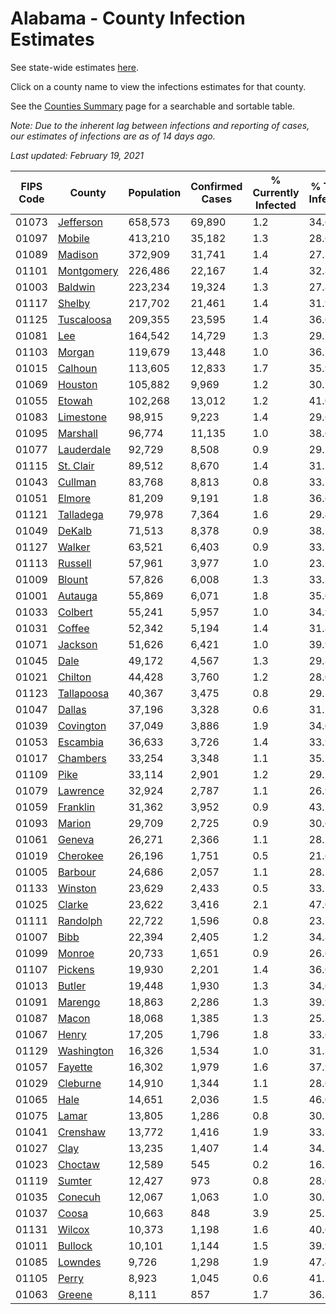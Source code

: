 # Alabama - County Infection Estimates

See state-wide estimates [here](/infections/us-al).

Click on a county name to view the infections estimates for that county.

See the [Counties Summary](/infections/summary-counties) page for a searchable and sortable table.

*Note: Due to the inherent lag between infections and reporting of cases, our estimates of infections are as of 14 days ago.*

*Last updated: February 19, 2021*

|   FIPS Code |                   County |   Population |   Confirmed Cases |   % Currently Infected |   % Total Infected |
|-------------|--------------------------|--------------|-------------------|------------------------|--------------------|
|       01073 |   [Jefferson](jefferson) |      658,573 |            69,890 |                    1.2 |               34.6 |
|       01097 |         [Mobile](mobile) |      413,210 |            35,182 |                    1.3 |               28.6 |
|       01089 |       [Madison](madison) |      372,909 |            31,741 |                    1.4 |               27.3 |
|       01101 | [Montgomery](montgomery) |      226,486 |            22,167 |                    1.4 |               32.8 |
|       01003 |       [Baldwin](baldwin) |      223,234 |            19,324 |                    1.3 |               27.8 |
|       01117 |         [Shelby](shelby) |      217,702 |            21,461 |                    1.4 |               31.9 |
|       01125 | [Tuscaloosa](tuscaloosa) |      209,355 |            23,595 |                    1.4 |               36.6 |
|       01081 |               [Lee](lee) |      164,542 |            14,729 |                    1.3 |               29.7 |
|       01103 |         [Morgan](morgan) |      119,679 |            13,448 |                    1.0 |               36.2 |
|       01015 |       [Calhoun](calhoun) |      113,605 |            12,833 |                    1.7 |               35.9 |
|       01069 |       [Houston](houston) |      105,882 |             9,969 |                    1.2 |               30.1 |
|       01055 |         [Etowah](etowah) |      102,268 |            13,012 |                    1.2 |               41.0 |
|       01083 |   [Limestone](limestone) |       98,915 |             9,223 |                    1.4 |               29.6 |
|       01095 |     [Marshall](marshall) |       96,774 |            11,135 |                    1.0 |               38.6 |
|       01077 | [Lauderdale](lauderdale) |       92,729 |             8,508 |                    0.9 |               29.1 |
|       01115 |   [St. Clair](st.-clair) |       89,512 |             8,670 |                    1.4 |               31.1 |
|       01043 |       [Cullman](cullman) |       83,768 |             8,813 |                    0.8 |               33.7 |
|       01051 |         [Elmore](elmore) |       81,209 |             9,191 |                    1.8 |               36.6 |
|       01121 |   [Talladega](talladega) |       79,978 |             7,364 |                    1.6 |               29.4 |
|       01049 |         [DeKalb](dekalb) |       71,513 |             8,378 |                    0.9 |               38.2 |
|       01127 |         [Walker](walker) |       63,521 |             6,403 |                    0.9 |               33.7 |
|       01113 |       [Russell](russell) |       57,961 |             3,977 |                    1.0 |               23.1 |
|       01009 |         [Blount](blount) |       57,826 |             6,008 |                    1.3 |               33.3 |
|       01001 |       [Autauga](autauga) |       55,869 |             6,071 |                    1.8 |               35.0 |
|       01033 |       [Colbert](colbert) |       55,241 |             5,957 |                    1.0 |               34.9 |
|       01031 |         [Coffee](coffee) |       52,342 |             5,194 |                    1.4 |               31.8 |
|       01071 |       [Jackson](jackson) |       51,626 |             6,421 |                    1.0 |               39.9 |
|       01045 |             [Dale](dale) |       49,172 |             4,567 |                    1.3 |               29.8 |
|       01021 |       [Chilton](chilton) |       44,428 |             3,760 |                    1.2 |               28.0 |
|       01123 | [Tallapoosa](tallapoosa) |       40,367 |             3,475 |                    0.8 |               29.2 |
|       01047 |         [Dallas](dallas) |       37,196 |             3,328 |                    0.6 |               31.1 |
|       01039 |   [Covington](covington) |       37,049 |             3,886 |                    1.9 |               34.0 |
|       01053 |     [Escambia](escambia) |       36,633 |             3,726 |                    1.4 |               33.9 |
|       01017 |     [Chambers](chambers) |       33,254 |             3,348 |                    1.1 |               35.5 |
|       01109 |             [Pike](pike) |       33,114 |             2,901 |                    1.2 |               29.2 |
|       01079 |     [Lawrence](lawrence) |       32,924 |             2,787 |                    1.1 |               26.9 |
|       01059 |     [Franklin](franklin) |       31,362 |             3,952 |                    0.9 |               43.2 |
|       01093 |         [Marion](marion) |       29,709 |             2,725 |                    0.9 |               30.6 |
|       01061 |         [Geneva](geneva) |       26,271 |             2,366 |                    1.1 |               28.3 |
|       01019 |     [Cherokee](cherokee) |       26,196 |             1,751 |                    0.5 |               21.6 |
|       01005 |       [Barbour](barbour) |       24,686 |             2,057 |                    1.1 |               28.1 |
|       01133 |       [Winston](winston) |       23,629 |             2,433 |                    0.5 |               33.5 |
|       01025 |         [Clarke](clarke) |       23,622 |             3,416 |                    2.1 |               47.0 |
|       01111 |     [Randolph](randolph) |       22,722 |             1,596 |                    0.8 |               23.7 |
|       01007 |             [Bibb](bibb) |       22,394 |             2,405 |                    1.2 |               34.8 |
|       01099 |         [Monroe](monroe) |       20,733 |             1,651 |                    0.9 |               26.6 |
|       01107 |       [Pickens](pickens) |       19,930 |             2,201 |                    1.4 |               36.0 |
|       01013 |         [Butler](butler) |       19,448 |             1,930 |                    1.3 |               34.6 |
|       01091 |       [Marengo](marengo) |       18,863 |             2,286 |                    1.3 |               39.9 |
|       01087 |           [Macon](macon) |       18,068 |             1,385 |                    1.3 |               25.3 |
|       01067 |           [Henry](henry) |       17,205 |             1,796 |                    1.8 |               33.6 |
|       01129 | [Washington](washington) |       16,326 |             1,534 |                    1.0 |               31.3 |
|       01057 |       [Fayette](fayette) |       16,302 |             1,979 |                    1.6 |               37.9 |
|       01029 |     [Cleburne](cleburne) |       14,910 |             1,344 |                    1.1 |               28.6 |
|       01065 |             [Hale](hale) |       14,651 |             2,036 |                    1.5 |               46.0 |
|       01075 |           [Lamar](lamar) |       13,805 |             1,286 |                    0.8 |               30.2 |
|       01041 |     [Crenshaw](crenshaw) |       13,772 |             1,416 |                    1.9 |               33.7 |
|       01027 |             [Clay](clay) |       13,235 |             1,407 |                    1.4 |               34.5 |
|       01023 |       [Choctaw](choctaw) |       12,589 |               545 |                    0.2 |               16.1 |
|       01119 |         [Sumter](sumter) |       12,427 |               973 |                    0.8 |               28.0 |
|       01035 |       [Conecuh](conecuh) |       12,067 |             1,063 |                    1.0 |               30.2 |
|       01037 |           [Coosa](coosa) |       10,663 |               848 |                    3.9 |               25.3 |
|       01131 |         [Wilcox](wilcox) |       10,373 |             1,198 |                    1.6 |               40.6 |
|       01011 |       [Bullock](bullock) |       10,101 |             1,144 |                    1.5 |               39.9 |
|       01085 |       [Lowndes](lowndes) |        9,726 |             1,298 |                    1.9 |               47.4 |
|       01105 |           [Perry](perry) |        8,923 |             1,045 |                    0.6 |               41.1 |
|       01063 |         [Greene](greene) |        8,111 |               857 |                    1.7 |               36.3 |